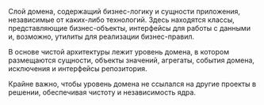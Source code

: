 

Слой домена, содержащий бизнес-логику и сущности приложения, 
независимые от каких-либо технологий. 
Здесь находятся классы, представляющие бизнес-объекты, 
интерфейсы для работы с данными и, возможно, 
утилиты для реализации бизнес-правил.

В основе чистой архитектуры лежит уровень домена, 
в котором размещаются сущности, объекты значений, агрегаты, 
события домена, исключения и интерфейсы репозитория.

Крайне важно, чтобы уровень домена не ссылался на другие 
проекты в решении, обеспечивая чистоту и независимость ядра.

